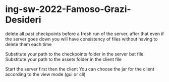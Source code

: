 # ing-sw-2022-Famoso-Grazi-Desideri
delete all past checkpoints before a fresh run of the server,
after that even if the server goes down you will have consistency of files without having to delete them each time

Substitute your path to the checkpoints folder in the server bat file
Substitute your path to the assets folder in the client file

Start the server first then the client
You can choose the jar for the client according to the view mode (gui or cli)
